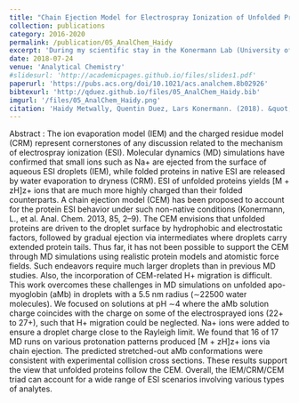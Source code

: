 ```yaml
---
title: "Chain Ejection Model for Electrospray Ionization of Unfolded Proteins: Evidence from Atomistic Simulations and Ion Mobility Spectrometry"
collection: publications
category: 2016-2020
permalink: /publication/05_AnalChem_Haidy
excerpt: 'During my scientific stay in the Konermann Lab (University of Western Ontario, Canada), I contributed to investigate the release of unfolded protein ions from charged droplet by atomistic simulations.'
date: 2018-07-24
venue: 'Analytical Chemistry'
#slidesurl: 'http://academicpages.github.io/files/slides1.pdf'
paperurl: 'https://pubs.acs.org/doi/10.1021/acs.analchem.8b02926'
bibtexurl: 'http://qduez.github.io/files/05_AnalChem_Haidy.bib'
imgurl: '/files/05_AnalChem_Haidy.png'
citation: 'Haidy Metwally, Quentin Duez, Lars Konermann. (2018). &quot;Chain Ejection Model for Electrospray Ionization of Unfolded Proteins: Evidence from Atomistic Simulations and Ion Mobility Spectrometry.&quot; <i>Analytical Chemistry</i>. 90(16), 10069-10077.'
---
```

Abstract :
The ion evaporation model (IEM) and the charged residue model (CRM) represent cornerstones of any discussion related to the mechanism of electrospray ionization (ESI). Molecular dynamics (MD) simulations have confirmed that small ions such as Na+ are ejected from the surface of aqueous ESI droplets (IEM), while folded proteins in native ESI are released by water evaporation to dryness (CRM). ESI of unfolded proteins yields [M + zH]z+ ions that are much more highly charged than their folded counterparts. A chain ejection model (CEM) has been proposed to account for the protein ESI behavior under such non-native conditions (Konermann, L., et al. Anal. Chem. 2013, 85, 2–9). The CEM envisions that unfolded proteins are driven to the droplet surface by hydrophobic and electrostatic factors, followed by gradual ejection via intermediates where droplets carry extended protein tails. Thus far, it has not been possible to support the CEM through MD simulations using realistic protein models and atomistic force fields. Such endeavors require much larger droplets than in previous MD studies. Also, the incorporation of CEM-related H+ migration is difficult. This work overcomes these challenges in MD simulations on unfolded apo-myoglobin (aMb) in droplets with a 5.5 nm radius (∼22500 water molecules). We focused on solutions at pH ∼4 where the aMb solution charge coincides with the charge on some of the electrosprayed ions (22+ to 27+), such that H+ migration could be neglected. Na+ ions were added to ensure a droplet charge close to the Rayleigh limit. We found that 16 of 17 MD runs on various protonation patterns produced [M + zH]z+ ions via chain ejection. The predicted stretched-out aMb conformations were consistent with experimental collision cross sections. These results support the view that unfolded proteins follow the CEM. Overall, the IEM/CRM/CEM triad can account for a wide range of ESI scenarios involving various types of analytes.
